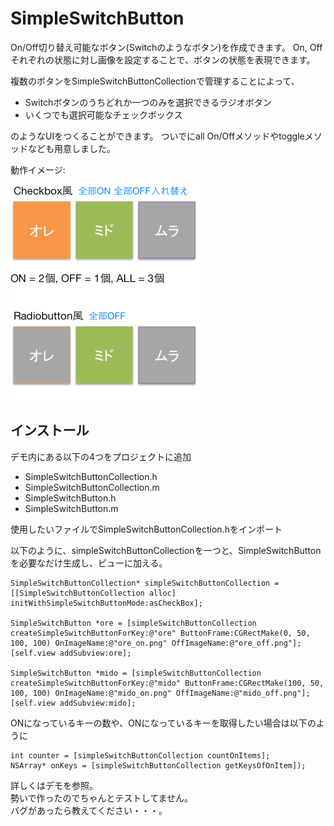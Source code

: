 SimpleSwitchButton
==================

On/Off切り替え可能なボタン(Switchのようなボタン)を作成できます。
On, Offそれぞれの状態に対し画像を設定することで、ボタンの状態を表現できます。

複数のボタンをSimpleSwitchButtonCollectionで管理することによって、

* Switchボタンのうちどれか一つのみを選択できるラジオボタン
* いくつでも選択可能なチェックボックス

のようなUIをつくることができます。
ついでにall On/Offメソッドやtoggleメソッドなども用意しました。


動作イメージ:

![動作イメージ](https://github.com/matsu-chara/SimpleSwitchButton/blob/master/SimpleSwitchButton/images/capture.png?raw=true)

## インストール

デモ内にある以下の4つをプロジェクトに追加

* SimpleSwitchButtonCollection.h
* SimpleSwitchButtonCollection.m
* SimpleSwitchButton.h
* SimpleSwitchButton.m

使用したいファイルでSimpleSwitchButtonCollection.hをインポート

以下のように、simpleSwitchButtonCollectionを一つと、SimpleSwitchButtonを必要なだけ生成し、ビューに加える。

```objc
SimpleSwitchButtonCollection* simpleSwitchButtonCollection = [[SimpleSwitchButtonCollection alloc] initWithSimpleSwitchButtonMode:asCheckBox];

SimpleSwitchButton *ore = [simpleSwitchButtonCollection createSimpleSwitchButtonForKey:@"ore" ButtonFrame:CGRectMake(0, 50, 100, 100) OnImageName:@"ore_on.png" OffImageName:@"ore_off.png"];
[self.view addSubview:ore];

SimpleSwitchButton *mido = [simpleSwitchButtonCollection createSimpleSwitchButtonForKey:@"mido" ButtonFrame:CGRectMake(100, 50, 100, 100) OnImageName:@"mido_on.png" OffImageName:@"mido_off.png"];
[self.view addSubview:mido];

```

ONになっているキーの数や、ONになっているキーを取得したい場合は以下のように

```objc
int counter = [simpleSwitchButtonCollection countOnItems];
NSArray* onKeys = [simpleSwitchButtonCollection getKeysOfOnItem]);
```



詳しくはデモを参照。  
勢いで作ったのでちゃんとテストしてません。  
バグがあったら教えてください・・・。
